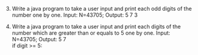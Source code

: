 3. Write a java program to take a user input
and print each odd digits of the number
one by one.
Input:
N=43705;
Output:
5
7
3

4. Write a java program to take a user input
and print each digits of the number which
are greater than or equals to 5 one by
one.
Input:
N=43705;
Output:
5
7    
if digit >= 5:



